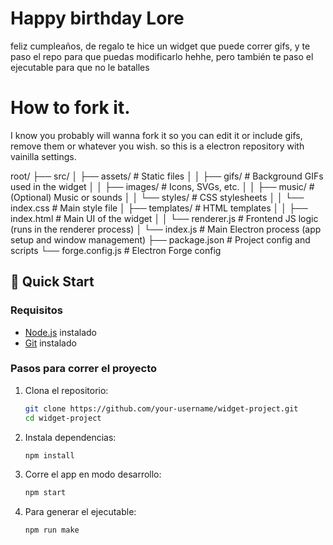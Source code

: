 # Happy birthday Lore

feliz cumpleaños, de regalo te hice un widget que puede correr gifs,
y te paso el repo para que puedas modificarlo hehhe, pero también te paso el ejecutable para que no le batalles

# How to fork it.
I know you probably will wanna fork it so you can edit it or include gifs, remove them or whatever you wish.
so this is a electron repository with vainilla settings.

root/
├── src/
│   ├── assets/               # Static files
│   │   ├── gifs/             # Background GIFs used in the widget
│   │   ├── images/           # Icons, SVGs, etc.
│   │   ├── music/            # (Optional) Music or sounds
│   │   └── styles/           # CSS stylesheets
│   │       └── index.css     # Main style file
│   ├── templates/            # HTML templates
│   │   ├── index.html        # Main UI of the widget
│   │   └── renderer.js       # Frontend JS logic (runs in the renderer process)
│   └── index.js              # Main Electron process (app setup and window management)
├── package.json              # Project config and scripts
└── forge.config.js           # Electron Forge config


## 🚀 Quick Start

### Requisitos

- [Node.js](https://nodejs.org/) instalado
- [Git](https://git-scm.com/) instalado

### Pasos para correr el proyecto

1. Clona el repositorio:

    ```bash
    git clone https://github.com/your-username/widget-project.git
    cd widget-project
    ```

2. Instala dependencias:

    ```bash
    npm install
    ```

3. Corre el app en modo desarrollo:

    ```bash
    npm start
    ```

4. Para generar el ejecutable:

    ```bash
    npm run make
    ```
